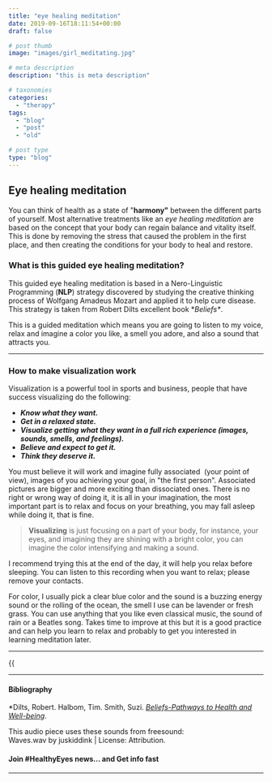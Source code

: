 ```yaml
---
title: "eye healing meditation"
date: 2019-09-16T18:11:54+00:00
draft: false

# post thumb
image: "images/girl_meditating.jpg"

# meta description
description: "this is meta description"

# taxonomies
categories: 
  - "therapy"
tags:
  - "blog"
  - "post"
  - "old"

# post type
type: "blog"
---
```

Eye healing meditation
----------------------

You can think of health as a state of "**harmony"** between the different parts of yourself. Most alternative treatments like an _eye healing meditation_ are based on the concept that your body can regain balance and vitality itself. This is done by removing the stress that caused the problem in the first place, and then creating the conditions for your body to heal and restore.

### What is this guided eye healing meditation?

This guided eye healing meditation is based in a Nero-Linguistic Programming (**NLP**) strategy discovered by studying the creative thinking process of Wolfgang Amadeus Mozart and applied it to help cure disease. This strategy is taken from Robert Dilts excellent book \**Beliefs\**.

This is a guided meditation which means you are going to listen to my voice, relax and imagine a color you like, a smell you adore, and also a sound that attracts you.

* * *

### How to make visualization work

Visualization is a powerful tool in sports and business, people that have success visualizing do the following:

*   **_Know what they want._**
*   **_Get in a relaxed state._**
*   **_Visualize getting what they want in a full rich experience (images, sounds, smells, and feelings)._**
*   **_Believe and expect to get it._**
*   **_Think they deserve it._**

You must believe it will work and imagine fully associated  (your point of view), images of you achieving your goal, in "the first person". Associated pictures are bigger and more exciting than dissociated ones. There is no right or wrong way of doing it, it is all in your imagination, the most important part is to relax and focus on your breathing, you may fall asleep while doing it, that is fine.

>__Visualizing__ is just focusing on a part of your body, for instance, your eyes, and imagining they are shining with a bright color, you can imagine the color intensifying and making a sound.

I recommend trying this at the end of the day, it will help you relax before sleeping. You can listen to this recording when you want to relax; please remove your contacts.

For color, I usually pick a clear blue color and the sound is a buzzing energy sound or the rolling of the ocean, the smell I use can be lavender or fresh grass. You can use anything that you like even classical music, the sound of rain or a Beatles song. Takes time to improve at this but it is a good practice and can help you learn to relax and probably to get you interested in learning meditation later.

* * *

{{<audio src="healthy_eyes.mp3" caption="Healthy Eyes Healing Meditation" >}}

* * *
#### Bibliography ####

\*Dilts, Robert. Halbom, Tim. Smith, Suzi. [_Beliefs-Pathways to Health and Well-being_](https://www.amazon.com/Beliefs-Pathways-Well-Being-Robert-Dilts/dp/1845908023).

This audio piece uses these sounds from freesound:  
Waves.wav by juskiddink | License: Attribution.

#### Join #HealthyEyes news... and Get info fast

* * *